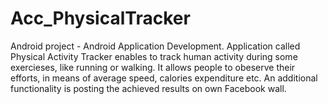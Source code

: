 Acc_PhysicalTracker
===================

Android project - Android Application Development. 
Application called Physical Activity Tracker enables to track human activity during some exercieses, like running or walking. It allows people to obeserve their efforts, in means of average speed, calories expenditure etc.
An additional functionality is posting the achieved results on own Facebook wall.
